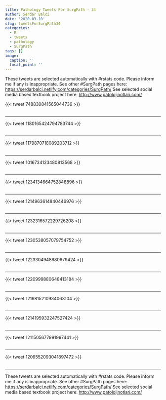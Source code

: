 ```yaml
---
title: Pathology Tweets For SurgPath - 34
author: Serdar Balci
date: '2020-03-10'
slug: tweetsForSurgPath34
categories:
  - R
  - tweets
  - pathology
  - SurgPath
tags: []
image:
  caption: ''
  focal_point: ''
---
```



These tweets are selected automatically with #rstats code. Please inform me if any is inappropriate.
See other #SurgPath pages here: https://serdarbalci.netlify.com/categories/SurgPath/ 
See selected social media based textbook project here: http://www.patolojinotlari.com/

{{< tweet 748830841565044736 >}}
<br>
<br>
<hr>
{{< tweet 1180165424794783744 >}}
<br>
<br>
<hr>
{{< tweet 1179870718089203712 >}}
<br>
<br>
<hr>
{{< tweet 1016734123480813568 >}}
<br>
<br>
<hr>
{{< tweet 1234134664752848896 >}}
<br>
<br>
<hr>
{{< tweet 1214963614840446976 >}}
<br>
<br>
<hr>
{{< tweet 1232316572229726208 >}}
<br>
<br>
<hr>
{{< tweet 1230538057079754752 >}}
<br>
<br>
<hr>
{{< tweet 1223304948680679424 >}}
<br>
<br>
<hr>
{{< tweet 1220999880648413184 >}}
<br>
<br>
<hr>
{{< tweet 1219815210934063104 >}}
<br>
<br>
<hr>
{{< tweet 1214195932247527424 >}}
<br>
<br>
<hr>
{{< tweet 1211505677991997441 >}}
<br>
<br>
<hr>
{{< tweet 1209552093041897472 >}}
<br>
<br>
<hr>


These tweets are selected automatically with #rstats code. Please inform me if any is inappropriate.
See other #SurgPath pages here: https://serdarbalci.netlify.com/categories/SurgPath/ 
See selected social media based textbook project here: http://www.patolojinotlari.com/
